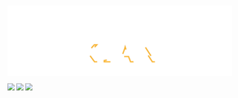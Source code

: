 <img src="./kian.svg"></img><br>

<!-- **rizkianakbar/rizkianakbar** is a ✨ _special_ ✨ repository because its `README.md` (this file) appears on your GitHub profile.

Here are some ideas to get you started:

- 🔭 I’m currently working on ...
- 🌱 I’m currently learning ...
- 👯 I’m looking to collaborate on ...
- 🤔 I’m looking for help with ...
- 💬 Ask me about ...
- 📫 How to reach me: ...
- 😄 Pronouns: ...
- ⚡ Fun fact: ... -->


<!-- ![Rizkianakbar's GitHub stats](https://github-readme-stats.vercel.app/api?username=rizkianakbar&show_icons=true&count_private=true&border_color=gray&theme=dark&title_color=FF0000&icon_color=FF0000) -->
<div>
  <img height="154" src="https://github-readme-stats.vercel.app/api?username=rizkianakbar&show_icons=true&theme=react&count_private=true&hide=contribs&title_color=FF0000&icon_color=FF0000" />
  <img height="154" src="https://github-readme-stats.vercel.app/api/top-langs/?username=rizkianakbar&layout=compact&theme=react&hide=php&langs_count=6&title_color=FF0000&icon_color=FF0000" />
  <img height="150" src="https://github-readme-stats.vercel.app/api/wakatime?username=rizkianakbar&layout=compact&theme=react&langs_count=6&title_color=FF0000&icon_color=FF0000&v=2" />
</div>
